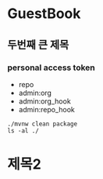 # GuestBook
## 두번째 큰 제목

### personal access token
- repo
- admin:org
- admin:org_hook
- admin:repo_hook

```shell
./mvnw clean package
ls -al ./

```

# 제목2